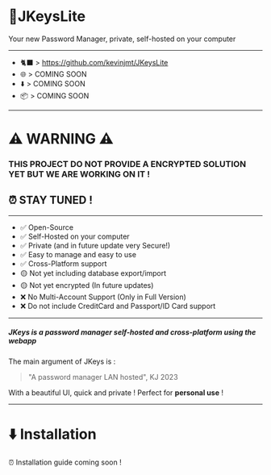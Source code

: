 # 🔑JKeysLite
Your new Password Manager, private, self-hosted on your computer
___

- 🐈‍⬛ > https://github.com/kevinjmt/JKeysLite
- 🌐 > COMING SOON
- ⬇️ > COMING SOON
- 📦 > COMING SOON
___

# ⚠️ WARNING ⚠️
### THIS PROJECT DO NOT PROVIDE A ENCRYPTED SOLUTION YET BUT WE ARE WORKING ON IT ! 
## ⏰ STAY TUNED !
___

- ✅ Open-Source
- ✅ Self-Hosted on your computer
- ✅ Private (and in future update very Secure!)
- ✅ Easy to manage and easy to use
- ✅ Cross-Platform support
- 🟡 Not yet including database export/import 
- 🟡 Not yet encrypted (In future updates)
- ❌ No Multi-Account Support (Only in Full Version)
- ❌ Do not include CreditCard and Passport/ID Card support

___

##### JKeys is a password manager self-hosted and cross-platform using the webapp

The main argument of JKeys is :
> "A password manager LAN hosted", KJ 2023

With a beautiful UI, quick and private ! Perfect for **personal use** !

___

# ⬇️ Installation

⏰ Installation guide coming soon !